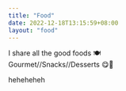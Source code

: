 ```yaml
---
title: "Food"
date: 2022-12-18T13:15:59+08:00
layout: "food"
---
```


I share all the good foods 🍽️  
Gourmet//Snacks//Desserts 😋💖

heheheheh
